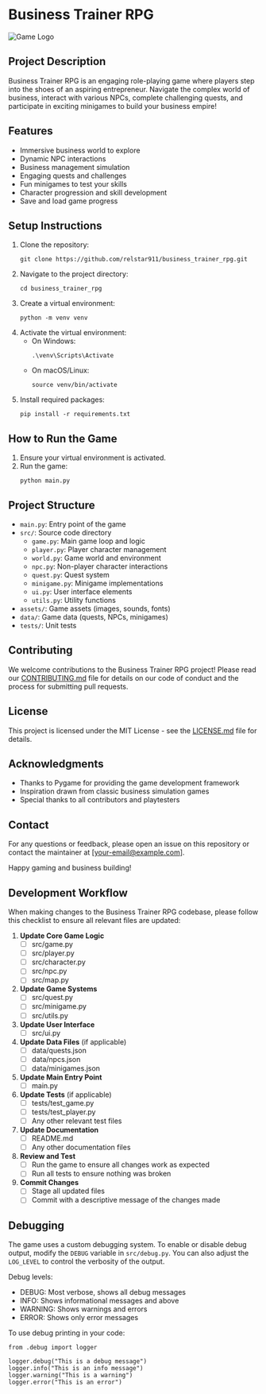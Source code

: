 # Business Trainer RPG

![Game Logo](assets/images/logo.png)

## Project Description

Business Trainer RPG is an engaging role-playing game where players step into the shoes of an aspiring entrepreneur. Navigate the complex world of business, interact with various NPCs, complete challenging quests, and participate in exciting minigames to build your business empire!

## Features

- Immersive business world to explore
- Dynamic NPC interactions
- Business management simulation
- Engaging quests and challenges
- Fun minigames to test your skills
- Character progression and skill development
- Save and load game progress

## Setup Instructions

1. Clone the repository:
   ```
   git clone https://github.com/relstar911/business_trainer_rpg.git
   ```
2. Navigate to the project directory:
   ```
   cd business_trainer_rpg
   ```
3. Create a virtual environment:
   ```
   python -m venv venv
   ```
4. Activate the virtual environment:
   - On Windows:
     ```
     .\venv\Scripts\Activate
     ```
   - On macOS/Linux:
     ```
     source venv/bin/activate
     ```
5. Install required packages:
   ```
   pip install -r requirements.txt
   ```

## How to Run the Game

1. Ensure your virtual environment is activated.
2. Run the game:
   ```
   python main.py
   ```

## Project Structure

- `main.py`: Entry point of the game
- `src/`: Source code directory
  - `game.py`: Main game loop and logic
  - `player.py`: Player character management
  - `world.py`: Game world and environment
  - `npc.py`: Non-player character interactions
  - `quest.py`: Quest system
  - `minigame.py`: Minigame implementations
  - `ui.py`: User interface elements
  - `utils.py`: Utility functions
- `assets/`: Game assets (images, sounds, fonts)
- `data/`: Game data (quests, NPCs, minigames)
- `tests/`: Unit tests

## Contributing

We welcome contributions to the Business Trainer RPG project! Please read our [CONTRIBUTING.md](CONTRIBUTING.md) file for details on our code of conduct and the process for submitting pull requests.

## License

This project is licensed under the MIT License - see the [LICENSE.md](LICENSE.md) file for details.

## Acknowledgments

- Thanks to Pygame for providing the game development framework
- Inspiration drawn from classic business simulation games
- Special thanks to all contributors and playtesters

## Contact

For any questions or feedback, please open an issue on this repository or contact the maintainer at [your-email@example.com].

Happy gaming and business building!

## Development Workflow

When making changes to the Business Trainer RPG codebase, please follow this checklist to ensure all relevant files are updated:

1. **Update Core Game Logic**
   - [ ] src/game.py
   - [ ] src/player.py
   - [ ] src/character.py
   - [ ] src/npc.py
   - [ ] src/map.py

2. **Update Game Systems**
   - [ ] src/quest.py
   - [ ] src/minigame.py
   - [ ] src/utils.py

3. **Update User Interface**
   - [ ] src/ui.py

4. **Update Data Files** (if applicable)
   - [ ] data/quests.json
   - [ ] data/npcs.json
   - [ ] data/minigames.json

5. **Update Main Entry Point**
   - [ ] main.py

6. **Update Tests** (if applicable)
   - [ ] tests/test_game.py
   - [ ] tests/test_player.py
   - [ ] Any other relevant test files

7. **Update Documentation**
   - [ ] README.md
   - [ ] Any other documentation files

8. **Review and Test**
   - [ ] Run the game to ensure all changes work as expected
   - [ ] Run all tests to ensure nothing was broken

9. **Commit Changes**
   - [ ] Stage all updated files
   - [ ] Commit with a descriptive message of the changes made

## Debugging

The game uses a custom debugging system. To enable or disable debug output, modify the `DEBUG` variable in `src/debug.py`. You can also adjust the `LOG_LEVEL` to control the verbosity of the output.

Debug levels:
- DEBUG: Most verbose, shows all debug messages
- INFO: Shows informational messages and above
- WARNING: Shows warnings and errors
- ERROR: Shows only error messages

To use debug printing in your code:

```
from .debug import logger

logger.debug("This is a debug message")
logger.info("This is an info message")
logger.warning("This is a warning")
logger.error("This is an error")
```